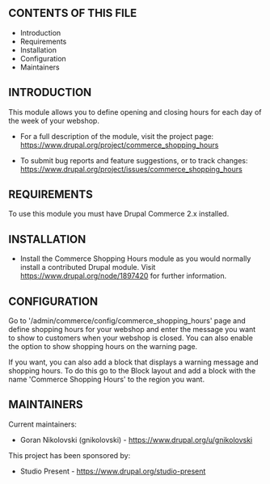 CONTENTS OF THIS FILE
---------------------

 * Introduction
 * Requirements
 * Installation
 * Configuration
 * Maintainers


INTRODUCTION
------------

This module allows you to define opening and closing hours for each day of the
week of your webshop.

 * For a full description of the module, visit the project page:
   https://www.drupal.org/project/commerce_shopping_hours

 * To submit bug reports and feature suggestions, or to track changes:
   https://www.drupal.org/project/issues/commerce_shopping_hours


REQUIREMENTS
------------

To use this module you must have Drupal Commerce 2.x installed.


INSTALLATION
------------

 * Install the Commerce Shopping Hours module as you would normally install a
   contributed Drupal module. Visit https://www.drupal.org/node/1897420 for
   further information.


CONFIGURATION
-------------

Go to '/admin/commerce/config/commerce_shopping_hours' page and define shopping
hours for your webshop and enter the message you want to show to customers when
your webshop is closed. You can also enable the option to show shopping hours on
the warning page.

If you want, you can also add a block that displays a warning message and
shopping hours. To do this go to the Block layout and add a block with the name
'Commerce Shopping Hours' to the region you want.


MAINTAINERS
-----------

Current maintainers:
 * Goran Nikolovski (gnikolovski) - https://www.drupal.org/u/gnikolovski

This project has been sponsored by:
 * Studio Present - https://www.drupal.org/studio-present

